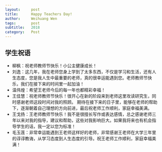 ```yaml
---
layout:     post
title:      Happy Teachers Day!
author:     Weihuang Wen
tags: 		post
subtitle:  	2018
category:   Post
---
```


## 学生祝语

- 柳枫：祝老师教师节快乐！小公主健康成长！
- 刘逸：这几年，我在老师您身上学到了太多东西，不仅是学习和生活，还有人生态度，您是我人生中最重要的老师，真的很幸运能遇到您。老师教师节快乐，我们在接下来的时间里一起加油！
- 温伟煌：希望王老师今后的每一年也都精彩幸福！
- 王佳慧：祝老师教师节快乐！很开心在新的阶段来到老师这里攻读研究生，同时感谢老师这段时间对我的照顾。
期待在接下来的日子里，能够在老师的帮助下，逐渐朝着自己理想的方向前进，最后祝老师工作顺利，家庭幸福美满。
- 王戈扬：王老师教师节快乐！我不是很擅长写作或表达感情，总之感谢老师三年以来对我的指导，建议和帮助，这些对我影响巨大。如果我将来也有机会指导学生的话，我一定以您为标准！
- 毛玉莲：非常幸运能遇到王老师这样好的老师，非常感谢王老师在大学三年里的谆谆教诲，从学习态度到人生态度的引导。祝王老师工作顺利，家庭幸福美满！